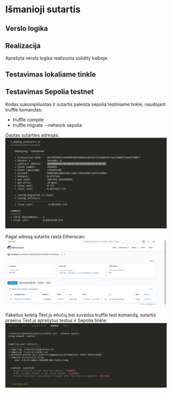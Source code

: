# Išmanioji sutartis

## Verslo logika

## Realizacija
Aprašyta verslo logika realizuota solidity kalboje.

## Testavimas lokaliame tinkle

## Testavimas Sepolia testnet
Kodas sukompiliuotas ir sutartis paleista sepolia testiniame tinkle, naudojant truffle komandas:
- truffle compile
- truffle migrate --network sepolia

Gautas sutarties adresas:
![Screenshot](/images/image1.png)

Pagal adresą sutartis rasta Etherscan:
![Screenshot](/images/image2.png)

Pakeitus keletą Test.js eilučių bei suvedus truffle test komandą, sutartis praeina Test.js aprašytus testus ir Sepolia tinkle:
![Screenshot](/images/image4.png)
